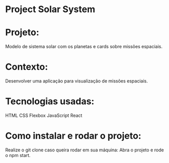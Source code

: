 # Project Solar System
 
# Projeto:
Modelo de sistema solar com os planetas e cards sobre missões espaciais.

# Contexto:
Desenvolver uma aplicação para visualização de missões espaciais.

# Tecnologias usadas:
HTML
CSS
Flexbox
JavaScript
React

# Como instalar e rodar o projeto:
Realize o git clone caso queira rodar em sua máquina: Abra o projeto e rode o npm start.